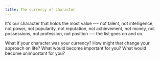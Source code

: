 ```yaml
---
title: The currency of character
---
```


It's our character that holds the most value --- not talent, not intelligence, not power, not popularity, not reputation, not achievement, not money, not possessions, not profession, not position --- the list goes on and on.

What if your character was your currency? How might that change your approach on life? What would become important for you? What would become unimportant for you?
